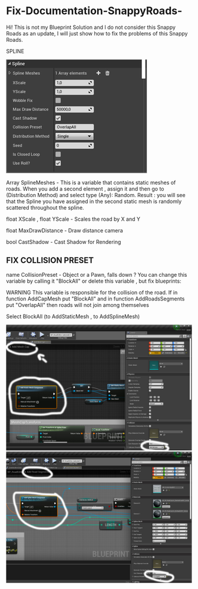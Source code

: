 # Fix-Documentation-SnappyRoads-
Hi! This is not my Blueprint Solution and I do not consider this Snappy Roads as an update, I will just show how to fix the problems of this Snappy Roads.



SPLINE

![SCREENSHOT](ScreenshotSpline.jpg)

Array SplineMeshes - This is a variable that contains statiс meshes of roads. When you add a second element , assign it and then go to (Distribution Method) and select type (Any): Random. Result : you will see that the Spline you have assigned in the second static mesh is randomly scattered throughout the spline.

float XScale , float YScale - Scales the road by X and Y

float MaxDrawDistance - Draw distance camera

bool CastShadow - Cast Shadow for Rendering 


## FIX COLLISION PRESET

name CollisionPreset - Object or a Pawn, falls down ? You can change this variable by calling it "BlockAll" or delete this variable , but fix blueprints:

WARNING This variable is responsible for the collision of the road. If in function AddCapMesh put "BlockAll" and in function AddRoadsSegments put "OverlapAll" then roads will not join among themselves

Select BlockAll (to AddStaticMesh , to AddSplineMesh)

![SCREENSHOT](ScreenshotSplineAddMeshCap.jpg)
![SCREENSHOT](ScreenshotSplineAddRoadsSeg.jpg)



